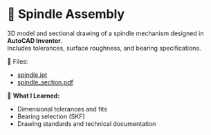 # 🔧 Spindle Assembly

3D model and sectional drawing of a spindle mechanism designed in **AutoCAD Inventor**.  
Includes tolerances, surface roughness, and bearing specifications.

📄 Files:
- [spindle.ipt](./Spindle.ipt)
- [spindle_section.pdf](./Spindle.pdf)

🧠 **What I Learned:**
- Dimensional tolerances and fits
- Bearing selection (SKF)
- Drawing standards and technical documentation

